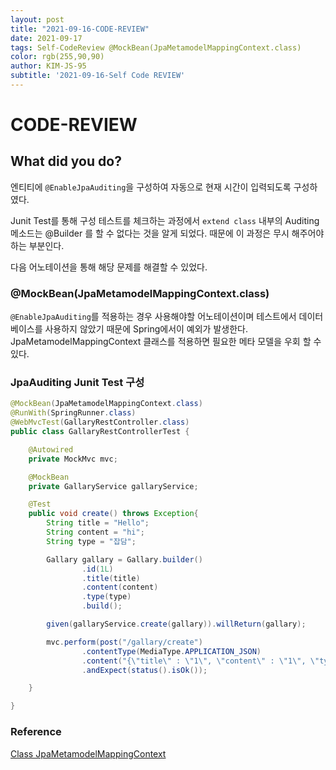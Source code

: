```yaml
---
layout: post 
title: "2021-09-16-CODE-REVIEW"
date: 2021-09-17
tags: Self-CodeReview @MockBean(JpaMetamodelMappingContext.class)
color: rgb(255,90,90)
author: KIM-JS-95 
subtitle: '2021-09-16-Self Code REVIEW'
---
```


# CODE-REVIEW

## What did you do?

엔티티에 `@EnableJpaAuditing`을 구성하여 자동으로 현재 시간이 입력되도록 구성하였다. 

Junit Test를 통해 구성 테스트를 체크하는 과정에서 `extend class` 내부의 Auditing 메소드는 @Builder
를 할 수 없다는 것을 알게 되었다. 때문에 이 과정은 무시 해주어야 하는 부분인다.

다음 어노테이션을 통해 해당 문제를 해결할 수 있었다.

### @MockBean(JpaMetamodelMappingContext.class)

`@EnableJpaAuditing`를 적용하는 경우 사용해야할 어노테이션이며
테스트에서 데이터베이스를 사용하지 않았기 때문에 Spring에서이 예외가 발생한다.
JpaMetamodelMappingContext 클래스를 적용하면 필요한 메타 모델을 우회 할 수 있다.

### JpaAuditing Junit Test 구성

```java
@MockBean(JpaMetamodelMappingContext.class)
@RunWith(SpringRunner.class)
@WebMvcTest(GallaryRestController.class)
public class GallaryRestControllerTest {

    @Autowired
    private MockMvc mvc;

    @MockBean
    private GallaryService gallaryService;

    @Test
    public void create() throws Exception{
        String title = "Hello";
        String content = "hi";
        String type = "잡담";

        Gallary gallary = Gallary.builder()
                .id(1L)
                .title(title)
                .content(content)
                .type(type)
                .build();

        given(gallaryService.create(gallary)).willReturn(gallary);

        mvc.perform(post("/gallary/create")
                .contentType(MediaType.APPLICATION_JSON)
                .content("{\"title\" : \"1\", \"content\" : \"1\", \"type\" : \"잡담\"}"))
                .andExpect(status().isOk());

    }

}
```

### Reference
[Class JpaMetamodelMappingContext](https://docs.spring.io/spring-data/data-jpa/docs/current/api/org/springframework/data/jpa/mapping/JpaMetamodelMappingContext.html)